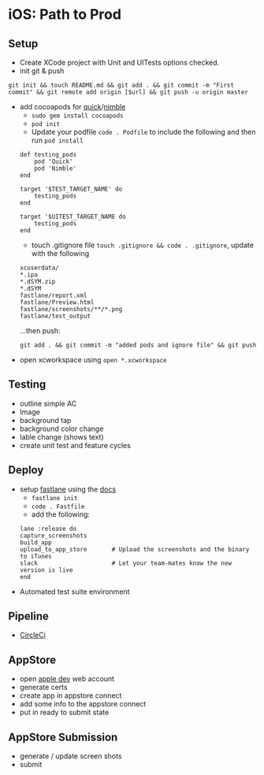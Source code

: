 # iOS: Path to Prod

## Setup
- Create XCode project with Unit and UITests options checked.
- init git & push 
```
git init && touch README.md && git add . && git commit -m "First commit" && git remote add origin [$url] && git push -u origin master
```
- add cocoapods for [quick](https://github.com/Quick/Quick)/[nimble](https://github.com/Quick/Nimble)
  - `sudo gem install cocoapods`
  - `pod init`
  - Update your podfile `code . Podfile` to include the following and then run `pod install`
  ```
  def testing_pods
      pod 'Quick'
      pod 'Nimble'
  end

  target '$TEST_TARGET_NAME' do
      testing_pods
  end

  target '$UITEST_TARGET_NAME do
      testing_pods
  end
  ```
  - touch .gitignore file `touch .gitignore && code . .gitignore`, update with the following
  ```
  xcuserdata/
  *.ipa
  *.dSYM.zip
  *.dSYM
  fastlane/report.xml
  fastlane/Preview.html
  fastlane/screenshots/**/*.png
  fastlane/test_output
  ```
  ...then push:
  ```
  git add . && git commit -m "added pods and ignore file" && git push
  ```
- open xcworkspace using `open *.xcworkspace`

## Testing
- outline simple AC
- Image
- background tap
- background color change
- lable change (shows text)
- create unit test and feature cycles

## Deploy
- setup [fastlane](https://fastlane.tools/) using the [docs](https://docs.fastlane.tools/)
  - `fastlane init`
  - `code . Fastfile`
  - add the following:
  ```
  lane :release do
  capture_screenshots
  build_app
  upload_to_app_store       # Upload the screenshots and the binary to iTunes
  slack                     # Let your team-mates know the new version is live
  end
  ```
- Automated test suite environment
  
## Pipeline
- [CircleCi](https://circleci.com/)

## AppStore
- open [apple dev](https://developer.apple.com/) web account
- generate certs
- create app in appstore connect
- add some info to the appstore connect
- put in ready to submit state

## AppStore Submission
- generate / update screen shots
- submit

